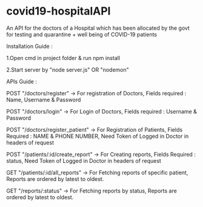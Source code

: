 # covid19-hospitalAPI
An API for the doctors of a Hospital which has been allocated by the govt for testing and quarantine + well being of COVID-19 patients

Installation Guide :

1.Open cmd in project folder & run npm install

2.Start server by "node server.js" OR "nodemon"

APIs Guide :

POST "/doctors/register" → For registration of Doctors, Fields required : Name, Username & Password

POST "/doctors/login" → For Login of Doctors, Fields required : Username & Password

POST "/doctors/register_patient" → For Registration of Patients, Fields Required : NAME & PHONE NUMBER, Need Token of Logged in Doctor in headers of request

POST "/patients/:id/create_report" → For Creating reports, Fields Required : status, Need Token of Logged in Doctor in headers of request

GET "/patients/:id/all_reports" → For Fetching reports of specific patient, Reports are ordered by latest to oldest.

GET "/reports/:status" → For Fetching reports by status, Reports are ordered by latest to oldest.
